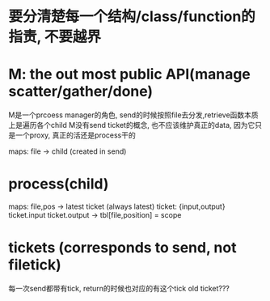 # 要分清楚每一个结构/class/function的指责, 不要越界

# M: the out most public API(manage scatter/gather/done)
M是一个prcoess manager的角色, send的时候按照file去分发,retrieve函数本质上是遍历各个child
M没有send ticket的概念, 也不应该维护真正的data, 因为它只是一个proxy, 真正的活还是process干的

maps: 
file -> child  (created in send)

# process(child)
maps:
file,pos -> latest ticket (always latest)
ticket: {input,output}
ticket.input 
ticket.output -> tbl[file,position] = scope

# tickets (corresponds to send, not filetick)
每一次send都带有tick, return的时候也对应的有这个tick
old ticket???
